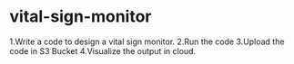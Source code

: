 # vital-sign-monitor
1.Write a code to design a vital sign monitor.
2.Run the code
3.Upload the code in S3 Bucket
4.Visualize the output in cloud.

